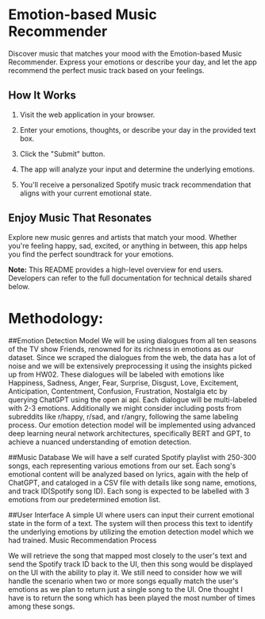 # Emotion-based Music Recommender

Discover music that matches your mood with the Emotion-based Music Recommender. Express your emotions or describe your day, and let the app recommend the perfect music track based on your feelings.

## How It Works

1. Visit the web application in your browser.

2. Enter your emotions, thoughts, or describe your day in the provided text box.

3. Click the "Submit" button.

4. The app will analyze your input and determine the underlying emotions.

5. You'll receive a personalized Spotify music track recommendation that aligns with your current emotional state.

## Enjoy Music That Resonates

Explore new music genres and artists that match your mood. Whether you're feeling happy, sad, excited, or anything in between, this app helps you find the perfect soundtrack for your emotions.

**Note:** This README provides a high-level overview for end users. Developers can refer to the full documentation for technical details shared below.

# Methodology:
##Emotion Detection Model
We will be using dialogues from all ten seasons of the TV show Friends, renowned for its richness in emotions as our dataset.
Since we scraped the dialogues from the web, the data has a lot of noise and we will be extensively preprocessing it using the insights picked up from HW02.
These dialogues will be labeled with emotions like Happiness, Sadness, Anger, Fear, Surprise, Disgust, Love, Excitement, Anticipation, Contentment, Confusion, Frustration, Nostalgia etc by querying ChatGPT using the open ai api. Each dialogue will be multi-labeled with 2-3 emotions.
Additionally we might consider including posts from subreddits like r/happy, r/sad, and r/angry, following the same labeling process.
Our emotion detection model will be implemented using advanced deep learning neural network architectures, specifically BERT and GPT, to achieve a nuanced understanding of emotion detection.

##Music Database
We will have a self curated Spotify playlist with 250-300 songs, each representing various emotions from our set.
Each song's emotional content will be analyzed based on lyrics, again with the help of ChatGPT, and cataloged in a CSV file with details like song name, emotions, and track ID(Spotify song ID). Each song is expected to be labelled with 3 emotions from our predetermined emotion list.

##User Interface
A simple UI where users can input their current emotional state in the form of a text.
The system will then process this text to identify the underlying emotions by utilizing the emotion detection model which we had trained.
Music Recommendation Process

We will retrieve the song that mapped most closely to the user's text and send the Spotify track ID back to the UI, then this song would be displayed on the UI with the ability to play it.
We still need to consider how we will handle the scenario when two or more songs equally match the user's emotions as we plan to return just a single song to the UI. One thought I have is to return the song which has been played the most number of times among these songs.
